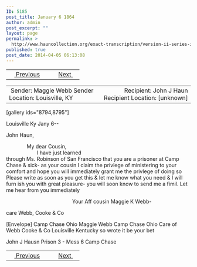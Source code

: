 ```yaml
---
ID: 5185
post_title: January 6 1864
author: admin
post_excerpt: ""
layout: page
permalink: >
  http://www.hauncollection.org/exact-transcription/version-ii-series-iii/january-6-1864/
published: true
post_date: 2014-04-05 06:13:08
---
```

<table style="width: 100%;" align="center">
<tbody>
<tr>
<td width="50%"> <a href="http://www.hauncollection.org/version-2/version-ii-series-iii/january-5-1864-2/"><img src="https://lh3.googleusercontent.com/-EFJpxxNiPNw/VqgtWBCZrMI/AAAAAAAAAFU/WfY4lPFWWkg/s800-Ic42/Soeb-Plain-Arrows-8-10px.png" alt="" width="10" height="10" /> Previous</a></td>
<td style="text-align: right;"><a href="http://www.hauncollection.org/version-2/version-ii-series-iii/january-21-1864/">Next <img src="https://lh3.googleusercontent.com/-67k0cYlpXHw/VqgtWKz1MXI/AAAAAAAAAFU/k9PW_Piyurk/s800-Ic42/Soeb-Plain-Arrows-5-10px.png" alt="" width="10" height="10" /></a></td>
</tr>
</tbody>
</table>
<table style="width: 100%;" align="center">
<tbody>
<tr>
<td width="50%"> Sender: Maggie Webb
Sender Location: Louisville, KY</td>
<td style="text-align: right;">Recipient: John J Haun
Recipient Location: [unknown]</td>
</tr>
</tbody>
</table>
[gallery ids="8794,8795"]

Louisville Ky Jany 6--

John Haun,
<div style="text-indent: 4em;">My dear Cousin,</div>
<div style="text-indent: 6em;">I have just learned</div>
through Ms. Robinson of San Francisco that
you are a prisoner at Camp Chase &amp; sick-
as your cousin I claim the privlege
of ministering to your comfort and
hope you will immediately grant me
the privlege of doing so Please
write as soon as you get this &amp; let me
know what you need &amp; I will furn
ish you with great pleasure-
you will soon know to send me
a fimil. Let me hear from you immediately
<p style="padding-left: 180px;">Your Aff cousin
Maggie K Webb-</p>
care Webb, Cooke &amp; Co

[Envelope]
Camp Chase
Ohio
Maggie Webb Camp Chase Ohio
Care of Webb Cooke &amp; Co
Louisville Kentucky
so wrote it be your bet

John J Hausn
Prison 3 - Mess 6
Camp Chase

<table style="width: 100%;" align="center">
<tbody>
<tr>
<td width="50%"> <a href="http://www.hauncollection.org/version-2/version-ii-series-iii/january-5-1864-2/"><img src="https://lh3.googleusercontent.com/-EFJpxxNiPNw/VqgtWBCZrMI/AAAAAAAAAFU/WfY4lPFWWkg/s800-Ic42/Soeb-Plain-Arrows-8-10px.png" alt="" width="10" height="10" /> Previous</a></td>
<td style="text-align: right;"><a href="http://www.hauncollection.org/version-2/version-ii-series-iii/january-21-1864/">Next <img src="https://lh3.googleusercontent.com/-67k0cYlpXHw/VqgtWKz1MXI/AAAAAAAAAFU/k9PW_Piyurk/s800-Ic42/Soeb-Plain-Arrows-5-10px.png" alt="" width="10" height="10" /></a></td>
</tr>
</tbody>
</table>